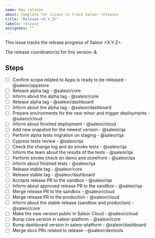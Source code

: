 ```yaml
---
name: New release
about: Template for issues to track Saleor releases
title: "Release <X.Y.Z>"
labels: release
assignees: ""
---
```


This issue tracks the release progress of Saleor <X.Y.Z>.

The release coordinator(s) for this version: <name> & <name>

## Steps

- [ ] Confirm scope related to Apps is ready to be released - @saleor/appstore
- [ ] Release alpha tag - @saleor/core
- [ ] Inform about the alpha tag - @saleor/core
- [ ] Release alpha tag - @saleor/dashboard
- [ ] Inform about the alpha tag - @saleor/dashboard
- [ ] Prepare environments for the new minor and trigger deployments - @saleor/cloud
- [ ] Inform about finished deployment - @saleor/cloud
- [ ] Add new snapshot for the newest version - @saleor/qa
- [ ] Perform alpha tests migration on staging - @saleor/qa
- [ ] Cypress tests review - @saleor/qa
- [ ] Check the change log and do smoke tests - @saleor/qa
- [ ] Inform the team about the results of the tests - @saleor/qa
- [ ] Perform smoke check on demo and storefront - @saleor/qa
- [ ] Inform about finished tests - @saleor/qa
- [ ] Release stable tag - @saleor/core
- [ ] Release stable tag  - @saleor/dashboard
- [ ] Accepts release PR to the sandbox - @saleor/qa
- [ ] Inform about approved release PR to the sandbox  - @saleor/qa
- [ ] Merge release PR to the sandbox - @saleor/cloud
- [ ] Merge release PR to the production - @saleor/cloud
- [ ] Inform about the stable release (sandbox and production) - @saleor/core
- [ ] Make the new version public in Saleor Cloud - @saleor/cloud
- [ ] Bump core version in saleor-platform - @saleor/core
- [ ] Bump dashboard version in saleor-platform - @saleor/dashboard
- [ ] Merge docs PRs related to release - @saleor/devtools
